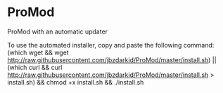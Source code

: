 # ProMod
ProMod with an automatic updater

To use the automated installer, copy and paste the following command:
(which wget && wget http://raw.githubusercontent.com/jbzdarkid/ProMod/master/install.sh) || (which curl && curl http://raw.githubusercontent.com/jbzdarkid/ProMod/master/install.sh > install.sh) && chmod +x install.sh && ./install.sh
